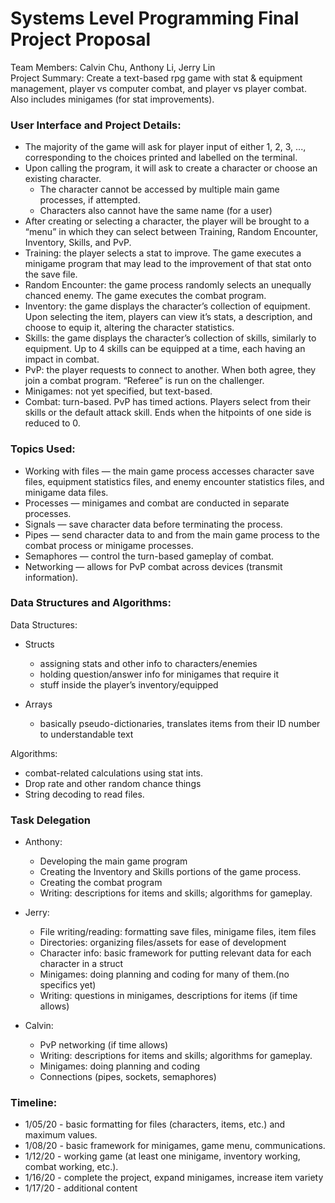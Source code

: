 # Systems Level Programming Final Project Proposal
Team Members: Calvin Chu, Anthony Li, Jerry Lin </br>
Project Summary: Create a text-based rpg game with stat & equipment management, player vs computer combat, and player vs player combat. Also includes minigames (for stat improvements).</br>

### User Interface and Project Details:
* The majority of the game will ask for player input of either 1, 2, 3, ..., corresponding to the choices printed and labelled on the terminal.
* Upon calling the program, it will ask to create a character or choose an existing character.
   * The character cannot be accessed by multiple main game processes, if attempted.
   * Characters also cannot have the same name (for a user)
* After creating or selecting a character, the player will be brought to a “menu” in which they can select between Training, Random Encounter, Inventory, Skills, and PvP.
* Training: the player selects a stat to improve. The game executes a minigame program that may lead to the improvement of that stat onto the save file.
* Random Encounter: the game process randomly selects an unequally chanced enemy. The game executes the combat program.
* Inventory: the game displays the character’s collection of equipment. Upon selecting the item, players can view it’s stats, a description, and choose to equip it, altering the character statistics.
* Skills: the game displays the character’s collection of skills, similarly to equipment. Up to 4 skills can be equipped at a time, each having an impact in combat.
* PvP: the player requests to connect to another. When both agree, they join a combat program. “Referee” is run on the challenger.
* Minigames: not yet specified, but text-based.
* Combat: turn-based. PvP has timed actions. Players select from their skills or the default attack skill. Ends when the hitpoints of one side is reduced to 0.

### Topics Used:
* Working with files — the main game process accesses character save files, equipment statistics files, and enemy encounter statistics files, and minigame data files.
* Processes — minigames and combat are conducted in separate processes. 
* Signals — save character data before terminating the process.
* Pipes — send character data to and from the main game process to the combat process or minigame processes.
* Semaphores — control the turn-based gameplay of combat.
* Networking — allows for PvP combat across devices (transmit information).

### Data Structures and Algorithms:
Data Structures:
* Structs 
   * assigning stats and other info to characters/enemies
   * holding question/answer info for minigames that require it
   * stuff inside the player’s inventory/equipped

* Arrays 
    * basically pseudo-dictionaries, translates items from their ID number to understandable text

Algorithms:
* combat-related calculations using stat ints.
* Drop rate and other random chance things
* String decoding to read files.



### Task Delegation
* Anthony:
    * Developing the main game program
    * Creating the Inventory and Skills portions of the game process.
    * Creating the combat program
    * Writing: descriptions for items and skills; algorithms for gameplay.

* Jerry:
    * File writing/reading: formatting save files, minigame files, item files
    * Directories: organizing files/assets for ease of development
    * Character info: basic framework for putting relevant data for each character in a struct
    * Minigames: doing planning and coding for many of them.(no specifics yet)
    * Writing: questions in minigames, descriptions for items (if time allows)

* Calvin:
    * PvP networking (if time allows)
    * Writing: descriptions for items and skills; algorithms for gameplay.
    * Minigames: doing planning and coding
    * Connections (pipes, sockets, semaphores)

### Timeline:
* 1/05/20 - basic formatting for files (characters, items, etc.) and maximum values.
* 1/08/20 - basic framework for minigames, game menu, communications.
* 1/12/20 - working game (at least one minigame, inventory working, combat working, etc.).  
* 1/16/20 - complete the project, expand minigames, increase item variety
* 1/17/20 - additional content
